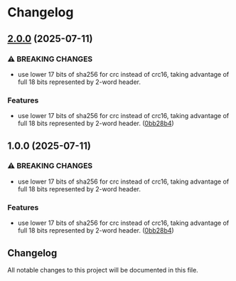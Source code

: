 # Changelog

## [2.0.0](https://github.com/merklejerk/rune-512/compare/rune-512-py-v1.0.0...rune-512-py-v2.0.0) (2025-07-11)


### ⚠ BREAKING CHANGES

* use lower 17 bits of sha256 for crc instead of crc16, taking advantage of full 18 bits represented by 2-word header.

### Features

* use lower 17 bits of sha256 for crc instead of crc16, taking advantage of full 18 bits represented by 2-word header. ([0bb28b4](https://github.com/merklejerk/rune-512/commit/0bb28b472642b013b8a531d2f00fc05925eed3d4))

## 1.0.0 (2025-07-11)


### ⚠ BREAKING CHANGES

* use lower 17 bits of sha256 for crc instead of crc16, taking advantage of full 18 bits represented by 2-word header.

### Features

* use lower 17 bits of sha256 for crc instead of crc16, taking advantage of full 18 bits represented by 2-word header. ([0bb28b4](https://github.com/merklejerk/rune-512/commit/0bb28b472642b013b8a531d2f00fc05925eed3d4))

## Changelog

All notable changes to this project will be documented in this file.
